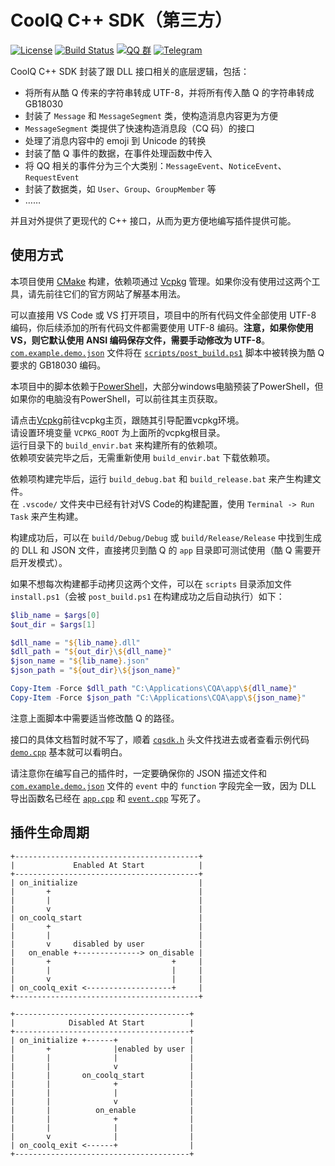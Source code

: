 # CoolQ C++ SDK（第三方）

[![License](https://img.shields.io/github/license/richardchien/coolq-cpp-sdk.svg)](LICENSE)
[![Build Status](https://img.shields.io/appveyor/ci/richardchien/coolq-cpp-sdk.svg)](https://ci.appveyor.com/project/richardchien/coolq-cpp-sdk)
[![QQ 群](https://img.shields.io/badge/qq%E7%BE%A4-201865589-orange.svg)](https://jq.qq.com/?_wv=1027&k=5Euplde)
[![Telegram](https://img.shields.io/badge/telegram-chat-blue.svg)](https://t.me/cqhttp)

CoolQ C++ SDK 封装了跟 DLL 接口相关的底层逻辑，包括：

- 将所有从酷 Q 传来的字符串转成 UTF-8，并将所有传入酷 Q 的字符串转成 GB18030
- 封装了 `Message` 和 `MessageSegment` 类，使构造消息内容更为方便
- `MessageSegment` 类提供了快速构造消息段（CQ 码）的接口
- 处理了消息内容中的 emoji 到 Unicode 的转换
- 封装了酷 Q 事件的数据，在事件处理函数中传入
- 将 QQ 相关的事件分为三个大类别：`MessageEvent`、`NoticeEvent`、`RequestEvent`
- 封装了数据类，如 `User`、`Group`、`GroupMember` 等
- ……

并且对外提供了更现代的 C++ 接口，从而为更方便地编写插件提供可能。

## 使用方式

本项目使用 [CMake](https://cmake.org/) 构建，依赖项通过 [Vcpkg](https://github.com/Microsoft/vcpkg) 管理。如果你没有使用过这两个工具，请先前往它们的官方网站了解基本用法。

可以直接用 VS Code 或 VS 打开项目，项目中的所有代码文件全部使用 UTF-8 编码，你后续添加的所有代码文件都需要使用 UTF-8 编码。**注意，如果你使用 VS，则它默认使用 ANSI 编码保存文件，需要手动修改为 UTF-8**。[`com.example.demo.json`](com.example.demo.json) 文件将在 [`scripts/post_build.ps1`](scripts/post_build.ps1) 脚本中被转换为酷 Q 要求的 GB18030 编码。

本项目中的脚本依赖于[PowerShell](https://github.com/PowerShell/PowerShell)，大部分windows电脑预装了PowerShell，但如果你的电脑没有PowerShell，可以前往其主页获取。  

请点击[Vcpkg](https://github.com/Microsoft/vcpkg)前往vcpkg主页，跟随其引导配置vcpkg环境。  
请设置环境变量 `VCPKG_ROOT` 为上面所的vcpkg根目录。   
运行目录下的 `build_envir.bat` 来构建所有的依赖项。  
依赖项安装完毕之后，无需重新使用 `build_envir.bat` 下载依赖项。  

依赖项构建完毕后，运行 `build_debug.bat` 和 `build_release.bat` 来产生构建文件。  
在 `.vscode/` 文件夹中已经有针对VS Code的构建配置，使用 `Terminal -> Run Task` 来产生构建。  

构建成功后，可以在 `build/Debug/Debug` 或 `build/Release/Release` 中找到生成的 DLL 和 JSON 文件，直接拷贝到酷 Q 的 `app` 目录即可测试使用（酷 Q 需要开启开发模式）。

如果不想每次构建都手动拷贝这两个文件，可以在 `scripts` 目录添加文件 `install.ps1`（会被 `post_build.ps1` 在构建成功之后自动执行）如下：

```ps1
$lib_name = $args[0]
$out_dir = $args[1]

$dll_name = "${lib_name}.dll"
$dll_path = "${out_dir}\${dll_name}"
$json_name = "${lib_name}.json"
$json_path = "${out_dir}\${json_name}"

Copy-Item -Force $dll_path "C:\Applications\CQA\app\${dll_name}"
Copy-Item -Force $json_path "C:\Applications\CQA\app\${json_name}"
```

注意上面脚本中需要适当修改酷 Q 的路径。

接口的具体文档暂时就不写了，顺着 [`cqsdk.h`](src/cqsdk/cqsdk.h) 头文件找进去或者查看示例代码 [`demo.cpp`](src/demo.cpp) 基本就可以看明白。

请注意你在编写自己的插件时，一定要确保你的 JSON 描述文件和 [`com.example.demo.json`](com.example.demo.json) 文件的 `event` 中的 `function` 字段完全一致，因为 DLL 导出函数名已经在 [`app.cpp`](src/cqsdk/app.cpp) 和 [`event.cpp`](src/cqsdk/event.cpp) 写死了。

## 插件生命周期

```
+-----------------------------------------+
|             Enabled At Start            |
+-----------------------------------------+
| on_initialize                           |
|       +                                 |
|       |                                 |
|       v                                 |
| on_coolq_start                          |
|       +                                 |
|       |                                 |
|       v     disabled by user            |
|   on_enable +--------------> on_disable |
|       +                           +     |
|       |                           |     |
|       v                           |     |
| on_coolq_exit <-------------------+     |
+-----------------------------------------+

+---------------------------------------+
|            Disabled At Start          |
+---------------------------------------+
| on_initialize +------+                |
|       +              |enabled by user |
|       |              |                |
|       |              v                |
|       |       on_coolq_start          |
|       |              +                |
|       |              |                |
|       |              v                |
|       |          on_enable            |
|       |              +                |
|       |              |                |
|       v              |                |
| on_coolq_exit <------+                |
+---------------------------------------+
```
